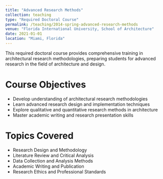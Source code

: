 ```yaml
---
title: "Advanced Research Methods"
collection: teaching
type: "Required Doctoral Course"
permalink: /teaching/2014-spring-advanced-research-methods
venue: "Florida International University, School of Architecture"
date: 2021-01-01
location: "Miami, Florida"
---
```


This required doctoral course provides comprehensive training in architectural research methodologies, preparing students for advanced research in the field of architecture and design.

Course Objectives
======
* Develop understanding of architectural research methodologies
* Learn advanced research design and implementation techniques
* Explore qualitative and quantitative research methods in architecture
* Master academic writing and research presentation skills

Topics Covered
======
* Research Design and Methodology
* Literature Review and Critical Analysis
* Data Collection and Analysis Methods
* Academic Writing and Publication
* Research Ethics and Professional Standards